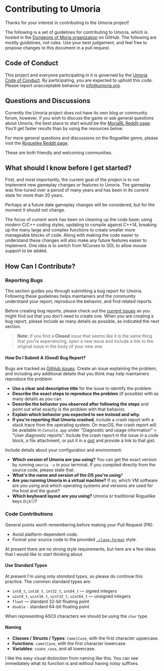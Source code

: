 # Contributing to Umoria

Thanks for your interest in contributing to the Umoria project!

The following is a set of guidelines for contributing to Umoria, which is hosted in the [Dungeons of Moria organization](https://github.com/dungeons-of-moria) on GitHub. The following are mostly guidelines, not rules. Use your best judgement, and feel free to propose changes to this document in a pull request.


## Code of Conduct

This project and everyone participating in it is governed by the [Umoria Code of Conduct](CODE_OF_CONDUCT.md). By participating, you are expected to uphold this code. Please report unacceptable behavior to [info@umoria.org](mailto:info@umoria.org).


## Questions and Discussions

Currently the Umoria project does not have its own blog or community forum, however, if you wish to discuss the game or ask general questions about Umoria, the best place to start would be the [MoriaRL Reddit page](https://www.reddit.com/r/moriarl/). You'll get faster results than by using the resources below.

For more general questions and discussions on the Roguelike genre, please visit the [Roguelike Reddit page](https://www.reddit.com/r/roguelikes/).

These are both friendly and welcoming communities.


## What should I know before I get started?

First, and most importantly, the current goal of the project is to not implement new gameplay changes or features to Umoria. The gameplay was fine-tuned over a period of many years and has been in its current state for more than 20 years.

Perhaps at a future date gameplay changes will be considered, but for the moment it should not change.

The focus of current work has been on cleaning up the code base; using _modern_ C/C++ coding styles, updating to compile against C++14, breaking up the many large and complex functions to create smaller more manageable blocks of code. Along with making the code easier to understand these changes will also make any future features easier to implement. One idea is to switch from NCurses to SDL to allow mouse support to be added.


## How Can I Contribute?

### Reporting Bugs

This section guides you through submitting a bug report for Umoria. Following these guidelines helps maintainers and the community understand your report, reproduce the behavior, and find related reports.

Before creating bug reports, please check out the [current issues](https://github.com/dungeons-of-moria/umoria/issues) as you might find out that you don't need to create one. When you are creating a bug report, please include as many details as possible, as indicated the next section.

> **Note:** If you find a **Closed** issue that seems like it is the same thing that you're experiencing, open a new issue and include a link to the original issue in the body of your new one.


#### How Do I Submit A (Good) Bug Report?

Bugs are tracked as [GitHub issues](https://github.com/dungeons-of-moria/umoria/issues). Create an issue explaining the problem, and including any additional details that you think may help maintainers reproduce the problem:

* **Use a clear and descriptive title** for the issue to identify the problem.
* **Describe the exact steps to reproduce the problem** (if possible) with as many details as you can.
* **Describe the behavior you observed after following the steps** and point out what exactly is the problem with that behavior.
* **Explain which behavior you expected to see instead and why.**
* **If you're reporting that Umoria crashed**, include a crash report with a stack trace from the operating system. On macOS, the crash report will be available in `Console.app` under "Diagnostic and usage information" > "User diagnostic reports". Include the crash report in the issue in a code block, a file attachment, or put it in a [gist](https://gist.github.com) and provide a link to that gist.

Include details about your configuration and environment:

* **Which version of Umoria are you using?** You can get the exact version by running `umoria -v` in your terminal. If you compiled directly from the source code, please state that.
* **What's the name and version of the OS you're using**?
* **Are you running Umoria in a virtual machine?** If so, which VM software are you using and which operating systems and versions are used for the host and the guest?
* **Which keyboard layout are you using?** Umoria or traditional Roguelike keys (`hjkl`)?


### Code Contributions

General points worth remembering before making your Pull Request (PR):

* Avoid platform-dependent code.
* Format your source code to the provided [`.clang-format`](.clang-format) style.

At present there are no strong style requirements, but here are a few ideas that I would like to start thinking about.

#### Use Standard Types

At present I'm using only _standard types_, so please do continue this practice.
The common standard types are:

* `int8_t`, `int16_t`, `int32_t`, `int64_t` — signed integers
* `uint8_t`, `uint16_t`, `uint32_t`, `uint64_t` — unsigned integers
* `float` — standard 32-bit floating point
* `double` - standard 64-bit floating point

When representing ASCII characters we should be using the `char` type.

#### Naming

* **Classes / Structs / Types**: `CamelCase`, with the first character uppercase.
* **Functions**: `camelCase`, with the first character lowercase.
* **Variables**: `snake_case`, and all lowercase.

I like the easy visual distinction from naming like this. You can see immediately what its function is and without having _noisy_ suffixes.



